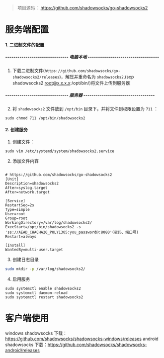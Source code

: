 > 项目源码： https://github.com/shadowsocks/go-shadowsocks2

# 服务端配置

#### 1. 二进制文件的配置

##### ------------------------------- 电脑本地 ----------------------------------- 

1. 下载二进制文件(`https://github.com/shadowsocks/go-shadowsocks2/releases`)，解压并重命名为 `shadowsocks2`,(scp shadowsocks2 root@x.x.x.x:/opt/bin/)将文件上传到服务器

##### ------------------------------- 服务器 -----------------------------------

2. 将 `shadowsocks2` 文件放到 `/opt/bin` 目录下，并将文件到权限设置为 `711` ：
```shell
sudo chmod 711 /opt/bin/shadowsocks2
```
#### 2. 创建服务

1. 创建文件：
```shell
sudo vim /etc/systemd/system/shadowsocks2.service
```

2. 添加文件内容
```shell

# https://github.com/shadowsocks/go-shadowsocks2
[Unit]
Description=shadowsocks2
After=syslog.target
After=network.target

[Service]
RestartSec=2s
Type=simple
User=root
Group=root
WorkingDirectory=/var/log/shadowsocks2/
ExecStart=/opt/bin/shadowsocks2 -s 'ss://AEAD_CHACHA20_POLY1305:you_password@:8080'(密码、端口号)
Restart=always

[Install]
WantedBy=multi-user.target

```

3. 创建日志目录
```sh
sudo mkdir -p /var/log/shadowsocks2/
```

4. 启用服务
```shell
sudo systemctl enable shadowsocks2
sudo systemctl daemon-reload
sudo systemctl restart shadowsocks2
```

# 客户端使用
windows shadowsocks 下载：https://github.com/shadowsocks/shadowsocks-windows/releases
android shadowsocks 下载：https://github.com/shadowsocks/shadowsocks-android/releases
